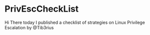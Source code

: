 # PrivEscCheckList
Hi There today I published a checklist of strategies on Linux Privilege Escalation by @Tib3rius
